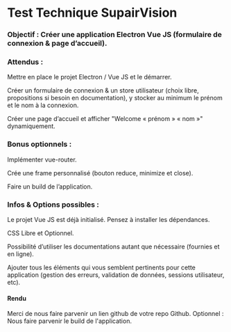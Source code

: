 # Test Technique SupairVision

### Objectif : Créer une application Electron Vue JS (formulaire de connexion & page d’accueil).

### Attendus :

Mettre en place le projet Electron / Vue JS et le démarrer.

Créer un formulaire de connexion & un store utilisateur (choix libre, propositions si besoin en documentation), y stocker au minimum le prénom et le nom à la connexion.

Créer une page d’accueil et afficher "Welcome « prénom » « nom »" dynamiquement.

### Bonus optionnels :

Implémenter vue-router.

Crée une frame personnalisé (bouton reduce, minimize et close).

Faire un build de l’application.

### Infos & Options possibles :

Le projet Vue JS est déjà initialisé. Pensez à installer les dépendances.

CSS Libre et Optionnel.

Possibilité d’utiliser les documentations autant que nécessaire (fournies et en ligne).

Ajouter tous les éléments qui vous semblent pertinents pour cette application (gestion des erreurs, validation de données, sessions utilisateur,  etc).

#### Rendu

Merci de nous faire parvenir un lien github de votre repo Github.
Optionnel : Nous faire parvenir le build de l'application.
